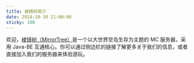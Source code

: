 ```yaml
---
title: 棱镜树简介
date: 2024-10-30 21:00:00
sticky: 100
---
```


欢迎，[棱镜树（MirrorTree）](/leaflet/index.html)是一个以大世界空岛生存为主题的 MC 服务器，采用 Java-BE 互通核心。你可以通过侧边栏的链接了解更多关于我们的信息，或者直接加入我们的服务器来体验游玩。
